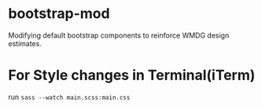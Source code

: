 # bootstrap-mod
Modifying default bootstrap components to reinforce WMDG design estimates.


# For Style changes in Terminal(iTerm)
run `sass --watch main.scss:main.css`

